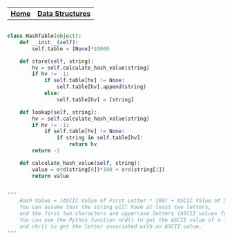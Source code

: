 <table style="width:100%">
  <tr>
    <th><a href="/just-learn-this">Home</a></th>
    <th align="right"><a href="/just-learn-this/data_structures/data_structure_menu.html">Data Structures</a></th>
  </tr>
</table>

```python

class HashTable(object):
    def __init__(self):
        self.table = [None]*10000

    def store(self, string):
        hv = self.calculate_hash_value(string)
        if hv != -1:
            if self.table[hv] != None:
                self.table[hv].append(string)
            else:
                self.table[hv] = [string]

    def lookup(self, string):
        hv = self.calculate_hash_value(string)
        if hv != -1:
            if self.table[hv] != None:
                if string in self.table[hv]:
                    return hv
        return -1

    def calculate_hash_value(self, string):
        value = ord(string[0])*100 + ord(string[1])
        return value


"""
    Hash Value = (ASCII Value of First Letter * 100) + ASCII Value of Second Letter 
    You can assume that the string will have at least two letters, 
    and the first two characters are uppercase letters (ASCII values from 65 to 90). 
    You can use the Python function ord() to get the ASCII value of a letter, 
    and chr() to get the letter associated with an ASCII value. 
"""

```